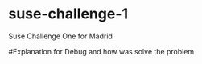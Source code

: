 # suse-challenge-1
Suse Challenge One for Madrid

#Explanation for Debug and how was solve the problem
